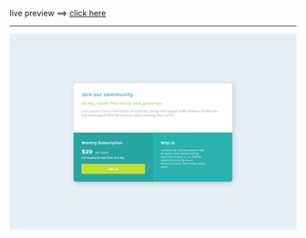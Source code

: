 live preview ==> [click here](https://mtanash-single-price-grid-component.netlify.app/)

---

![screen shot of the page](/Screenshot.png)

